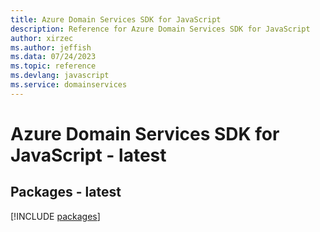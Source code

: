 ```yaml
---
title: Azure Domain Services SDK for JavaScript
description: Reference for Azure Domain Services SDK for JavaScript
author: xirzec
ms.author: jeffish
ms.data: 07/24/2023
ms.topic: reference
ms.devlang: javascript
ms.service: domainservices
---
```

# Azure Domain Services SDK for JavaScript - latest
## Packages - latest
[!INCLUDE [packages](domain-services-index.md)]